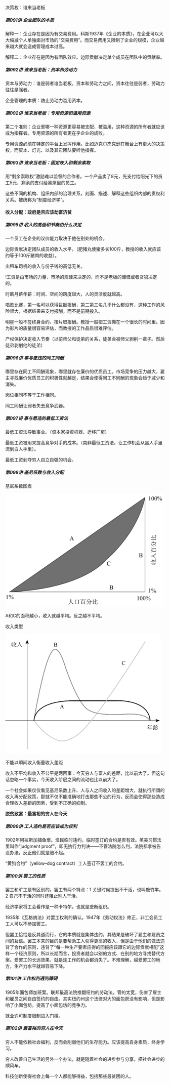 决策权：谁来当老板

##### 第091讲 企业团队的本质

解释一：企业存在是因为有交易费用。科斯1937年《企业的本质》，在企业可以大大缩减个人单独面对市场的“交易费用”。而交易费用又限制了企业的规模，企业越来越大就会造成管理成本过高。

解释二：企业存在是因为有团队效应。边际贡献决定单个成员在团队中的贡献率。



##### 第092讲 谁来当老板：资本和劳动力

资本与劳动力：谁是弱者谁当老板。资本和劳动力之间，资本往往是弱者，劳动力往往是强者。

企业管理的本质：防止劳动力滥用资本。



##### 第092讲 谁来当老板：专用资源和通用资源

第二个准则：企业里哪一种资源更容易被支配、被滥用，这种资源的所有者就应该成为指挥者。专用资源的所有者更在乎企业的成败。

专用资源必须在特定的平台上发挥作用。比如迈克尔杰克逊在舞台上有更大的决策权，而资本、灯光、以及其它团队要听他指挥。



##### 第093讲 谁来当老板：固定收入和剩余索取

用“剩余索取权”激励难以监督的合作者。一个产品卖了8元，先支付给阳光下的员工5元，剩余的支付给黑屋里的员工。

这些不同的机构、组织内部的治理关系，刻画、描述、解释这些组织内部的责权利关系。被统称为“制度经济学”。

#### 收入分配：政府是否应该劫富济贫



##### 第095讲 收入的高低和节奏由什么决定

一个员工在企业的议价能力取决于他在别处的机会。

边际贡献决定团队成员的收入水平。（肥猪丸使猪多长100斤，教授的收入就应该约等于100斤猪肉的收益）。

出租车司机的收入与份子钱的高低无关。

!工资是由市场的力量、市场的规律来决定的，而不是老板的慷慨或者贪狼决定的。

时薪月薪年薪：时间、空间的跨度越大，人的灵活度就越高。

唱歌比赛，第一名可以获得巨额报酬，第二第三名几乎什么都没有，这种工作的风险很大，根据结果来支付报酬，而不是前期投入。

明星一般不签终身合约，按片取报酬。教授一般把工资摊在一个很长的时间里。因为影片的质量很容易评估，而教授的工作品质很难评估。

产权保护决定收入节奏（以前师父和徒弟的关系，徒弟会被师父剥削一辈子。然后徒弟剥削他的徒弟）



##### 第096讲 事与愿违的同工同酬

哪里存在同工不同酬现象，哪里就存在廉价的优质员工。市场竞争的压力越大，雇主寻找廉价优质员工的积极性就越足，结果会使得同工不同酬的现象会趋于减少和消失。

岗位相同不等于工作相同。

同工同酬让弱者失去竞争武器。



##### 第097讲 事与愿违的最低工资法

最低工资法导致事业。（资本家投资机器、迁移厂房）

最低工资被用来提高竞争对手的成本。（南非最低工资法，让工作机会从黑人手里流到白人手里）。

最低工资剥夺穷人自立自强的机会。



##### 第098讲 基尼系数与收入分配


基尼系数图表

![image-20200508183604173](../../../_resources/post/image-20200508183604173.png)

A和C的面积越小，收入就越平均。反之越不平均。

收入类型

![image-20200508183700601](../../../_resources/post/image-20200508183700601.png)

不能以瞬间收入衡量收入差距

收入不平均和收入不公平是两回事：今天穷人与富人的差距，比以前大了。但这句话忽略一个事实，今天收入阶层之间的流动也比以前大了。

一个社会如果仅仅看见基尼系数上升、人与人之间收入的差距增大，就执行所谓的收入再分配政策，那就不仅不能准确地打击那些不公的行为，反而会使得那些造成合理收入差距的因素，受到不正确的抑制。

**脱贫致富：最富裕的穷人在今天**



##### 第099讲 工人违约是否应该成为权利

1902年阿拉斯加捕鱼案。渔民临时违约，临时签订的合约是否有效。英美习惯法里叫作“judgment proof”，即无执行力判决——不管法院怎么判，法院都拿被告没办法，反正他们就是赔不起。

“黄狗合约”（yellow–dog contract）工人签订不罢工的合约。



##### 第100讲 罢工的性质 

罢工和旷工是有区别的。罢工有两个特点：1 关键时候提出不干活，也叫敲竹竿。2 自己不干活的同时还阻止别人干活。

经济学家将工会看作是一种卡特尔，也就是垄断组织。

1935年《瓦格纳法》对罢工权利的确认。1947年《劳动权法》修正，非工会员工工人可以不参加罢工。

但罢工恰恰是反其道而行，它的本质就是集体违约，其结果是破坏了雇主和雇员之间的互信。罢工本来的目的是要帮助工人获得更高的收入，但是由于他们的做法违背了合作的原则，违背了“每一种生产要素应得的回报应该跟它的边际贡献相配”这样一个经济原则，所以长期而言，投资者就会以别的方式、在别的地方寻找替代方案。爱罢工的长远效果，就是连工作的机会都消失了。不难理解，越爱罢工的地方，生产力水平就越容易下降。



##### 第101讲  工作权利遇到障碍

1905年面包师加班案。联邦最高法院推翻纽约的劳动法，管的太宽，伤害了雇主和雇员之间自由签约的自由。其实纽约州这个法律对大的面包房没有影响，但是影响了小面包坊，提高了小面包坊的竞争力。

就业许可制度限制进入门槛。



##### 第102讲 最富裕的穷人在今天

穷人不能依赖社会福利，反而会削弱他们的生存能力。应该提高自身素质，终身学习。

穷人改善自己生活的另外一个办法，就是随着社会的进步参与分享，搭社会进步的顺风车。

科技创新使得社会上每一个人都能够得益，包括那些最贫困的人。
